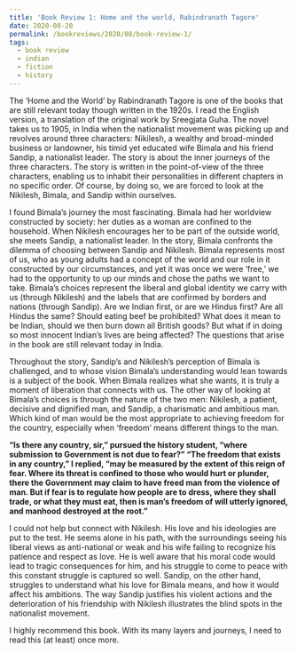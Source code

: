 ```yaml
---
title: 'Book Review 1: Home and the world, Rabindranath Tagore'
date: 2020-08-20
permalink: /bookreviews/2020/08/book-review-1/
tags:
  - book review
  - indian
  - fiction
  - history
---
```


The ‘Home and the World’ by Rabindranath Tagore is one of the books that are still relevant today though written in the 1920s. I read the English version, a translation of the original work by Sreegjata Guha. The novel takes us to 1905, in India when the nationalist movement was picking up and revolves around three characters: Nikilesh, a wealthy and broad-minded business or landowner, his timid yet educated wife Bimala and his friend Sandip, a nationalist leader. The story is about the inner journeys of the three characters.  The story is written in the point-of-view of the three characters, enabling us to inhabit their personalities in different chapters in no specific order. Of course, by doing so, we are forced to look at the Nikilesh, Bimala, and Sandip within ourselves.

I found Bimala’s journey the most fascinating. Bimala had her worldview constructed by society: her duties as a woman are confined to the household.  When Nikilesh encourages her to be part of the outside world, she meets Sandip, a nationalist leader. In the story, Bimala confronts the dilemma of choosing between Sandip and Nikilesh. Bimala represents most of us, who as young adults had a concept of the world and our role in it constructed by our circumstances, and yet it was once we were ‘free,’ we had to the opportunity to up our minds and chose the paths we want to take. Bimala’s choices represent the liberal and global identity we carry with us (through Nikilesh) and the labels that are confirmed by borders and nations (through Sandip). Are we Indian first, or are we Hindus first? Are all Hindus the same? Should eating beef be prohibited? What does it mean to be Indian, should we then burn down all British goods? But what if in doing so most innocent Indian’s lives are being affected? The questions that arise in the book are still relevant today in India.


Throughout the story, Sandip’s and Nikilesh’s perception of Bimala is challenged, and to whose vision Bimala’s understanding would lean towards is a subject of the book. When Bimala realizes what she wants, it is truly a moment of liberation that connects with us. The other way of looking at Bimala’s choices is through the nature of the two men: Nikilesh, a patient, decisive and dignified man, and Sandip, a charismatic and ambitious man. Which kind of man would be the most appropriate to achieving freedom for the country, especially when ‘freedom’ means different things to the man.

__“Is there any country, sir,” pursued the history student, “where submission to Government is not due to fear?” “The freedom that exists in any country,” I replied, “may be measured by the extent of this reign of fear. Where its threat is confined to those who would hurt or plunder, there the Government may claim to have freed man from the violence of man. But if fear is to regulate how people are to dress, where they shall trade, or what they must eat, then is man’s freedom of will utterly ignored, and manhood destroyed at the root.”__

I could not help but connect with Nikilesh. His love and his ideologies are put to the test. He seems alone in his path, with the surroundings seeing his liberal views as anti-national or weak and his wife failing to recognize his patience and respect as love. He is well aware that his moral code would lead to tragic consequences for him, and his struggle to come to peace with this constant struggle is captured so well. Sandip, on the other hand, struggles to understand what his love for Bimala means, and how it would affect his ambitions. The way Sandip justifies his violent actions and the deterioration of his friendship with Nikilesh illustrates the blind spots in the nationalist movement.

I highly recommend this book. With its many layers and journeys, I need to read this (at least) once more.
